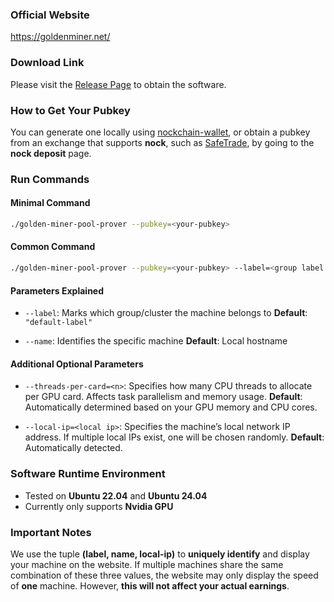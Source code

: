 ### Official Website
https://goldenminer.net/


### Download Link
Please visit the [Release Page](https://github.com/GoldenMinerNetwork/golden-miner-nockchain-gpu-miner/releases) to obtain the software.


### How to Get Your Pubkey
You can generate one locally using [nockchain-wallet](https://github.com/zorp-corp/nockchain?tab=readme-ov-file#install-wallet),
or obtain a pubkey from an exchange that supports **nock**, such as [SafeTrade](https://safetrade.com/), by going to the **nock deposit** page.


### Run Commands

#### Minimal Command
```bash
./golden-miner-pool-prover --pubkey=<your-pubkey>
```

#### Common Command
```bash
./golden-miner-pool-prover --pubkey=<your-pubkey> --label=<group label of machine> --name=<machine name>
```

#### Parameters Explained

- `--label`: Marks which group/cluster the machine belongs to
  **Default**: `"default-label"`

- `--name`: Identifies the specific machine
  **Default**: Local hostname

#### Additional Optional Parameters
- `--threads-per-card=<n>`:
  Specifies how many CPU threads to allocate per GPU card.
  Affects task parallelism and memory usage.
  **Default**: Automatically determined based on your GPU memory and CPU cores.

- `--local-ip=<local ip>`:
  Specifies the machine’s local network IP address.
  If multiple local IPs exist, one will be chosen randomly.
  **Default**: Automatically detected.


### Software Runtime Environment
- Tested on **Ubuntu 22.04** and **Ubuntu 24.04**
- Currently only supports **Nvidia GPU**


### Important Notes
We use the tuple **(label, name, local-ip)** to **uniquely identify** and display your machine on the website.
If multiple machines share the same combination of these three values,
the website may only display the speed of **one** machine.
However, **this will not affect your actual earnings**.
